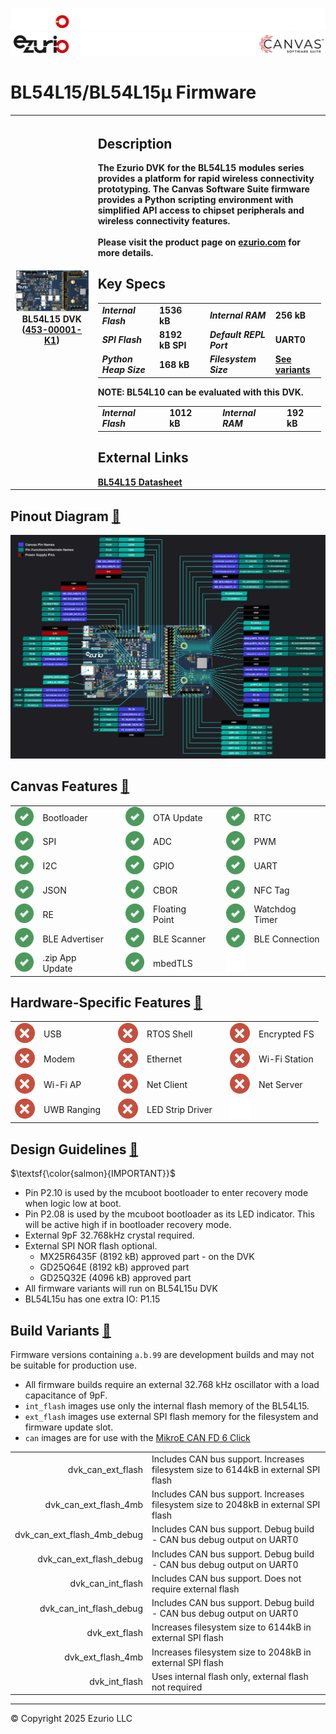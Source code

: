 
<logo>![logo](../img/github_doc_header-dark.png#gh-dark-mode-only)</logo><logo>![logo](../img/github_doc_header-light.png#gh-light-mode-only)</logo>
#  BL54L15/BL54L15µ Firmware

<table>
  <tr>
    <th align="center">
      <img width="380" height="1" style="max-width: 100%; height: auto; max-height: 1px; visibility:hidden;"/>
      <a href="img/453-00001-K1.png"><img src="img/453-00001-K1.png"/></a></br>
      BL54L15 DVK (<a href="https://www.ezurio.com/part/453-00175-k1">453-00001-K1</a>)
    </th>
    <th align="left">
      <h2>Description</h2>
      The Ezurio DVK for the BL54L15 modules series provides a platform for rapid wireless connectivity prototyping. The Canvas Software Suite firmware provides a Python scripting environment with simplified API access to chipset peripherals and wireless connectivity features.<br/><br/>
      Please visit the product page on <a href="https://www.ezurio.com/product/bl54l15-series-bluetooth-le-80215-4-nfc">ezurio.com</a> for more details.
      <h2>Key Specs</h2>
      <table>
        <tr>
          <td><i>Internal Flash</i></td>
          <td>1536 kB</td>
          <td></td>
          <td><i>Internal RAM</i></td>
          <td>256 kB</td>
        </tr>
        <tr>
          <td><i>SPI Flash</i></td>
          <td>8192 kB SPI</td>
          <td></td>
          <td><i>Default REPL Port</i></td>
          <td>UART0</td>
        </tr>
        <tr>
          <td><i>Python Heap Size</i></td>
          <td>168 kB</td>
          <td></td>
          <td><i>Filesystem Size</i></td>
          <td><a href="#build_variants">See variants</a></td>
        </tr>
      </table>
      NOTE: BL54L10 can be evaluated with this DVK.<br/>
      <table>
        <tr>
          <td><i>Internal Flash</i></td>
          <td>1012 kB</td>
          <td></td>
          <td><i>Internal RAM</i></td>
          <td>192 kB</td>
        </tr>
      </table>
      <h2>External Links</h2>
      <a href="https://www.ezurio.com/documentation/datasheet-bl54l10-and-bl54l15-series">BL54L15 Datasheet</a>
    </th>
  </tr>
</table>

## Pinout Diagram <a id="pinout_diagram"></a>[<sm>🔗</sm>](#pinout_diagram)
[![BL54L15 DVK Pinout Diagram](img/bl54l15_dvk.svg)](img/bl54l15_dvk.svg)

## Canvas Features <a id="canvas_features"></a>[<sm>🔗</sm>](#canvas_features)
| | | | | | | | |
|--:|:--|---|--:|:--|---|--:|:-- |
| ![X](../img/check-32px.png) | Bootloader            | | ![X](../img/check-32px.png) | OTA Update                | | ![X](../img/check-32px.png) | RTC                       |
| ![x](../img/check-32px.png) | SPI                   | | ![X](../img/check-32px.png) | ADC                       | | ![X](../img/check-32px.png) | PWM                       |
| ![x](../img/check-32px.png) | I2C                   | | ![X](../img/check-32px.png) | GPIO                      | | ![X](../img/check-32px.png) | UART                      |
| ![x](../img/check-32px.png) | JSON                  | | ![X](../img/check-32px.png) | CBOR                      | | ![X](../img/check-32px.png) | NFC Tag                   |
| ![x](../img/check-32px.png) | RE                    | | ![X](../img/check-32px.png) | Floating Point            | | ![X](../img/check-32px.png) | Watchdog Timer            |
| ![x](../img/check-32px.png) | BLE Advertiser        | | ![X](../img/check-32px.png) | BLE Scanner               | | ![X](../img/check-32px.png) | BLE Connection            |
| ![x](../img/check-32px.png) | .zip App Update       | | ![X](../img/check-32px.png) | mbedTLS                   | | ![X](../img/blank-32px.png) |                           |

## Hardware-Specific Features <a id="hardware_specific_features"></a>[<sm>🔗</sm>](#hardware_specific_features)
| | | | | | | | |
|--:|:--|---|--:|:--|---|--:|:--|
| ![x](../img/redx-32px.png) | <na>USB</na>          | | ![X](../img/redx-32px.png) | <na>RTOS Shell</na>       | | ![X](../img/redx-32px.png)  | <na>Encrypted FS</na>     |
| ![x](../img/redx-32px.png) | <na>Modem</na>        | | ![X](../img/redx-32px.png) | <na>Ethernet</na>         | | ![X](../img/redx-32px.png)  | <na>Wi-Fi Station</na>    |
| ![x](../img/redx-32px.png) | <na>Wi-Fi AP</na>     | | ![X](../img/redx-32px.png) | <na>Net Client</na>       | | ![X](../img/redx-32px.png)  | <na>Net Server</na>       |
| ![X](../img/redx-32px.png) | <na>UWB Ranging</na>  | | ![X](../img/redx-32px.png) | <na>LED Strip Driver</na> | | ![X](../img/blank-32px.png) |                           |

## Design Guidelines <a id="design_guidelines"></a>[<sm>🔗</sm>](#design_guidelines)
$\textsf{\color{salmon}{IMPORTANT}}$
- Pin P2.10 is used by the mcuboot bootloader to enter recovery mode when logic low at boot.
- Pin P2.08 is used by the mcuboot bootloader as its LED indicator. This will be active high if in bootloader recovery mode.
- External 9pF 32.768kHz crystal required.
- External SPI NOR flash optional.
  - MX25R6435F (8192 kB) approved part - on the DVK
  - GD25Q64E (8192 kB) approved part
  - GD25Q32E (4096 kB) approved part
- All firmware variants will run on BL54L15u DVK
- BL54L15u has one extra IO: P1.15

## Build Variants <a id="build_variants"></a>[<sm>🔗</sm>](#build_variants)
Firmware versions containing `a.b.99` are development builds and may not be suitable for production use.

- All firmware builds require an external 32.768 kHz oscillator with a load capacitance of 9pF.
- `int_flash` images use only the internal flash memory of the BL54L15.
- `ext_flash` images use external SPI flash memory for the filesystem and firmware update slot.
- `can` images are for use with the [MikroE CAN FD 6 Click](https://www.mikroe.com/can-fd-6-click)

| | |
|--:|:--|
| dvk_can_ext_flash           | Includes CAN bus support. Increases filesystem size to 6144kB in external SPI flash |
| dvk_can_ext_flash_4mb       | Includes CAN bus support. Increases filesystem size to 2048kB in external SPI flash |
| dvk_can_ext_flash_4mb_debug | Includes CAN bus support. Debug build - CAN bus debug output on UART0               |
| dvk_can_ext_flash_debug     | Includes CAN bus support. Debug build - CAN bus debug output on UART0               |
| dvk_can_int_flash           | Includes CAN bus support. Does not require external flash                           |
| dvk_can_int_flash_debug     | Includes CAN bus support. Debug build - CAN bus debug output on UART0               |
| dvk_ext_flash               | Increases filesystem size to 6144kB in external SPI flash                           |
| dvk_ext_flash_4mb           | Increases filesystem size to 2048kB in external SPI flash                           |
| dvk_int_flash               | Uses internal flash only, external flash not required                               |

---
© Copyright 2025 Ezurio LLC
